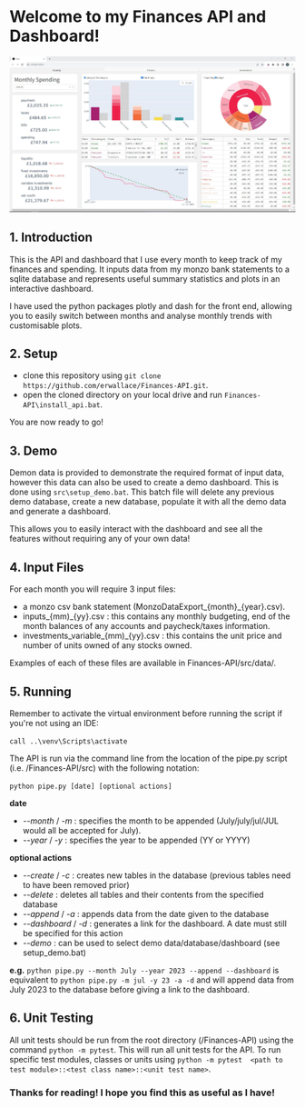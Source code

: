 # Welcome to my Finances API and Dashboard!

![dashboard](dashboard%20example.JPG)

## 1. Introduction

This is the API and dashboard that I use every month to keep track of my finances and spending. It inputs data from my 
monzo bank statements to a sqlite database and represents useful summary statistics and plots in an interactive dashboard.

I have used the python packages plotly and dash for the front end, allowing you to easily switch between months and 
analyse monthly trends with customisable plots.

## 2. Setup
- clone this repository using ```git clone https://github.com/erwallace/Finances-API.git```.
- open the cloned directory on your local drive and run ```Finances-API\install_api.bat```.

You are now ready to go!

## 3. Demo

Demon data is provided to demonstrate the required format of input data, however this data can also be used to create a 
demo dashboard. This is done using ```src\setup_demo.bat```. This batch file will delete any previous demo database, 
create a new database, populate it with all the demo data and generate a dashboard. 

This allows you to easily interact with the dashboard and see all the features without requiring any of your own data!

## 4. Input Files
For each month you will require 3 input files: 
- a monzo csv bank statement (MonzoDataExport_{month}_{year}.csv).
- inputs_{mm)_{yy}.csv : this contains any monthly budgeting, end of the month balances of any accounts and 
paycheck/taxes information.
- investments_variable_{mm)_{yy}.csv : this contains the unit price and number of units owned 
of any stocks owned.

Examples of each of these files are available in Finances-API/src/data/.

## 5. Running

Remember to activate the virtual environment before running the script if you're not using an IDE:

```call ..\venv\Scripts\activate```

The API is run via the command line from the location of the pipe.py script (i.e. /Finances-API/src) with the following 
notation:

```python pipe.py [date] [optional actions]```

**date**
- *--month* / *-m* : specifies the month to be appended (July/july/jul/JUL would all be accepted for July).
- *--year* / *-y* : specifies the year to be appended (YY or YYYY)

**optional actions**
- *--create* / *-c* : creates new tables in the database (previous tables need to have been removed prior)
- *--delete* : deletes all tables and their contents from the specified database
- *--append* / *-a* : appends data from the date given to the database
- *--dashboard* / *-d* : generates a link for the dashboard. A date must still be specified for this action
- *--demo* : can be used to select demo data/database/dashboard (see setup_demo.bat)

**e.g.** ```python pipe.py --month July --year 2023 --append --dashboard``` is equivalent to 
```python pipe.py -m jul -y 23 -a -d``` and will append data from July 2023 to the database before giving a link to the 
dashboard.

## 6. Unit Testing 

All unit tests should be run from the root directory (/Finances-API) using the command ```python -m pytest```. This will 
run all unit tests for the API. To run specific test modules, classes or units using 
```python -m pytest  <path to test module>::<test class name>::<unit test name>```.

### Thanks for reading! I hope you find this as useful as I have!

